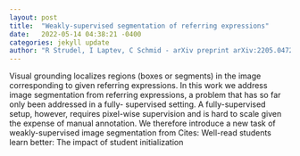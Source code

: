 ```yaml
---
layout: post
title:  "Weakly-supervised segmentation of referring expressions"
date:   2022-05-14 04:38:21 -0400
categories: jekyll update
author: "R Strudel, I Laptev, C Schmid - arXiv preprint arXiv:2205.04725, 2022"
---
```

Visual grounding localizes regions (boxes or segments) in the image corresponding to given referring expressions. In this work we address image segmentation from referring expressions, a problem that has so far only been addressed in a fully- supervised setting. A fully-supervised setup, however, requires pixel-wise supervision and is hard to scale given the expense of manual annotation. We therefore introduce a new task of weakly-supervised image segmentation from Cites: Well-read students learn better: The impact of student initialization